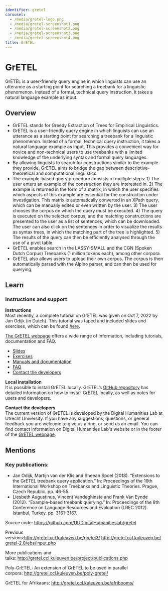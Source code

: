 ```yaml
---
identifier: gretel
carousel:
  - /media/gretel-logo.png
  - /media/gretel-screenshot1.png
  - /media/gretel-screenshot2.png
  - /media/gretel-screenshot3.png
  - /media/gretel-screenshot4.png
title: GrETEL
---
```

# GrETEL

GrETEL is a user-friendly query engine in which linguists can use an utterance as a starting point for searching a treebank for a linguistic phenomenon. Instead of a formal, technical query instruction, it takes a natural language example as input.

## O﻿verview

* GrETEL stands for Greedy Extraction of Trees for Empirical Linguistics.
* GrETEL is a user-friendly query engine in which linguists can use an utterance as a starting point for searching a treebank for a linguistic phenomenon. Instead of a formal, technical query instruction, it takes a natural language example as input. This provides a convenient way for novice and non-technical users to use treebanks with a limited knowledge of the underlying syntax and formal query languages.
* By allowing linguists to search for constructions similar to the example they provide, GrETEL aims to bridge the gap between descriptive-theoretical and computational linguistics.
* The example-based query procedure consists of multiple steps: 1) The user enters an example of the construction they are interested in. 2) The example is returned in the form of a matrix, in which the user specifies which aspects of this example are essential for the construction under investigation. This matrix is automatically converted in an XPath query, which can be manually edited or even written by the user. 3) The user chooses the corpus on which the query must be executed. 4) The query is executed on the selected corpus, and the matching constructions are presented to the user as a list of sentences, which can be downloaded. The user can also click on the sentences in order to visualize the results as syntax trees, in which the matching part of the tree is highlighted. 5) The results of the query can then be efficiently analysed through the use of a pivot table.
* GrETEL enables search in the LASSY-SMALL and the CGN (Spoken Dutch Corpus) Treebanks (1 million tokens each), among other corpora.
* GrETEL also allows users to upload their own corpus. The corpus is then automatically parsed with the Alpino parser, and can then be used for querying.

## L﻿earn

### Instructions and support

**Instructions**\
Most recently, a complete tutorial on GrETEL was given on Oct 7, 2022 by Jan Odijk (in Dutch). This tutorial was taped and included slides and exercises, which can be found [here](https://surfdrive.surf.nl/files/index.php/s/xfjVB2AfwgOpmNM).

[The GrETEL webpage](https://gretel.hum.uu.nl/ng/documentation) offers a wide range of information, including tutorials, documentation and FAQ.

* [Slides](http://gretel.ccl.kuleuven.be/docs/GrETEL2-tutorial.pdf)
* [Exercises](http://gretel.ccl.kuleuven.be/docs/GrETEL2-tutorial-handson.pdf)
* [Manuals and documentation](http://gretel.ccl.kuleuven.be/project/docs.php)
* [FAQ](https://gretel.hum.uu.nl/ng/documentation)
* [Contact the developers](https://gretel.hum.uu.nl/ng/documentation#contact)

**Local installation**\
It is possible to install GrETEL locally. GrETEL’s [GitHub repository](https://github.com/UUDigitalHumanitieslab/gretel) has detailed information on how to install GrETEL locally, as well as notes for users and developers.

**Contact the developers**\
The current version of GrETEL is developed by the Digital Humanities Lab at Utrecht University. If you have any suggestions, questions, or general feedback you are welcome to give us a ring, or send us an email. You can find contact information on Digital Humanities Lab's website or in the footer of the [GrETEL webpage](https://gretel.hum.uu.nl/).

## M﻿entions

### Key publications:

* Jan Odijk, Martijn van der Klis and Sheean Spoel (2018). “Extensions to the GrETEL treebank query application.” In: Proceedings of the 16th International Workshop on Treebanks and Linguistic Theories. Prague, Czech Republic. pp. 46-55.
* Liesbeth Augustinus, Vincent Vandeghinste and Frank Van Eynde (2012). “Example-based treebank querying.” In: Proceedings of the 8th Conference on Language Resources and Evaluation (LREC 2012). Istanbul, Turkey. pp. 3161-3167.

Source code: <https://github.com/UUDigitalHumanitieslab/gretel>

Previous versions:<http://gretel.ccl.kuleuven.be/gretel3/> <http://gretel.ccl.kuleuven.be/gretel-2.0/ebs/input.php>

More publications and talks: <http://gretel.ccl.kuleuven.be/project/publications.php>

Poly-GrETEL: An extension of GrETEL to be used in parallel corpora: <http://gretel.ccl.kuleuven.be/poly-gretel/>

GrETEL for Afrikaans: <http://gretel.ccl.kuleuven.be/afribooms/>